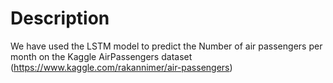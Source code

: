 # Description
We have used the LSTM model to predict the Number of air passengers per month on the Kaggle AirPassengers dataset (https://www.kaggle.com/rakannimer/air-passengers)
